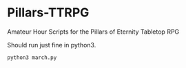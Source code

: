 # Pillars-TTRPG
Amateur Hour Scripts for the Pillars of Eternity Tabletop RPG

Should run just fine in python3.

`python3 march.py`
